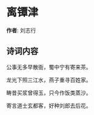 # 离镡津

**作者**: 刘志行

## 诗词内容

公事无多早散衙，蜀中宁有寄来茶。

龙光下照三江水，燕子重寻百姓家。

畴昔买浆曾得玉，只今作饭类蒸沙。

寄言道士玄都客，好种刘郎去后花。

